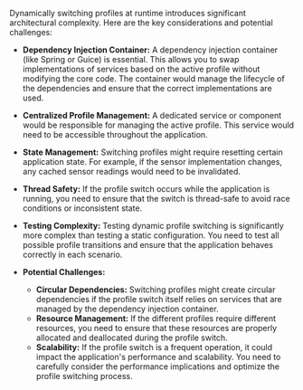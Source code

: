 Dynamically switching profiles at runtime introduces significant architectural complexity. Here are the key considerations and potential challenges:

*   **Dependency Injection Container:** A dependency injection container (like Spring or Guice) is essential. This allows you to swap implementations of services based on the active profile without modifying the core code. The container would manage the lifecycle of the dependencies and ensure that the correct implementations are used.

*   **Centralized Profile Management:** A dedicated service or component would be responsible for managing the active profile. This service would need to be accessible throughout the application.

*   **State Management:** Switching profiles might require resetting certain application state. For example, if the sensor implementation changes, any cached sensor readings would need to be invalidated.

*   **Thread Safety:** If the profile switch occurs while the application is running, you need to ensure that the switch is thread-safe to avoid race conditions or inconsistent state.

*   **Testing Complexity:**  Testing dynamic profile switching is significantly more complex than testing a static configuration. You need to test all possible profile transitions and ensure that the application behaves correctly in each scenario.

*   **Potential Challenges:**
    *   **Circular Dependencies:**  Switching profiles might create circular dependencies if the profile switch itself relies on services that are managed by the dependency injection container.
    *   **Resource Management:**  If the different profiles require different resources, you need to ensure that these resources are properly allocated and deallocated during the profile switch.
    *   **Scalability:**  If the profile switch is a frequent operation, it could impact the application's performance and scalability. You need to carefully consider the performance implications and optimize the profile switching process.